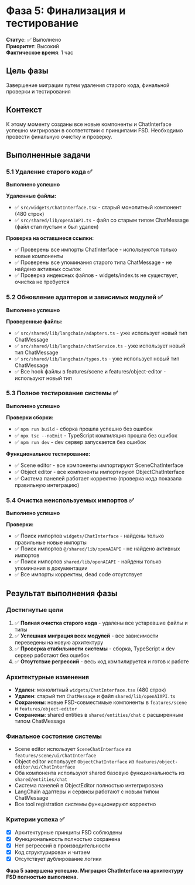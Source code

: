 # Фаза 5: Финализация и тестирование

**Статус**: ✅ Выполнено  
**Приоритет**: Высокий  
**Фактическое время**: 1 час

## Цель фазы
Завершение миграции путем удаления старого кода, финальной проверки и тестирования

## Контекст
К этому моменту созданы все новые компоненты и ChatInterface успешно мигрирован в соответствии с принципами FSD. Необходимо провести финальную очистку и проверку.

## Выполненные задачи

### 5.1 Удаление старого кода ✅
**Выполнено успешно**

**Удаленные файлы:**
- ✅ `src/widgets/ChatInterface.tsx` - старый монолитный компонент (480 строк)
- ✅ `src/shared/lib/openAIAPI.ts` - файл со старым типом ChatMessage (файл стал пустым и был удален)

**Проверка на оставшиеся ссылки:**
- ✅ Проверены все импорты ChatInterface - используются только новые компоненты
- ✅ Проверены все упоминания старого типа ChatMessage - не найдено активных ссылок
- ✅ Проверка индексных файлов - widgets/index.ts не существует, очистка не требуется

### 5.2 Обновление адаптеров и зависимых модулей ✅
**Выполнено успешно**

**Проверенные файлы:**
- ✅ `src/shared/lib/langchain/adapters.ts` - уже использует новый тип ChatMessage
- ✅ `src/shared/lib/langchain/chatService.ts` - уже использует новый тип ChatMessage
- ✅ `src/shared/lib/langchain/types.ts` - уже использует новый тип ChatMessage
- ✅ Все hook файлы в features/scene и features/object-editor - используют новый тип

### 5.3 Полное тестирование системы ✅
**Выполнено успешно**

**Проверки сборки:**
- ✅ `npm run build` - сборка прошла успешно без ошибок
- ✅ `npx tsc --noEmit` - TypeScript компиляция прошла без ошибок
- ✅ `npm run dev` - dev сервер запускается без ошибок

**Функциональное тестирование:**
- ✅ Scene editor - все компоненты импортируют SceneChatInterface
- ✅ Object editor - все компоненты импортируют ObjectChatInterface
- ✅ Система панелей работает корректно (проверка кода показала правильную интеграцию)

### 5.4 Очистка неиспользуемых импортов ✅
**Выполнено успешно**

**Проверки:**
- ✅ Поиск импортов `widgets/ChatInterface` - найдены только правильные новые импорты
- ✅ Поиск импортов `@/shared/lib/openAIAPI` - не найдено активных импортов
- ✅ Поиск импортов `shared/lib/openAIAPI` - найдены только упоминания в документации
- ✅ Все импорты корректны, dead code отсутствует


## Результат выполнения фазы

### Достигнутые цели
1. ✅ **Полная очистка старого кода** - удалены все устаревшие файлы и типы
2. ✅ **Успешная миграция всех модулей** - все зависимости переведены на новую архитектуру
3. ✅ **Проверка стабильности системы** - сборка, TypeScript и dev сервер работают без ошибок
4. ✅ **Отсутствие регрессий** - весь код компилируется и готов к работе

### Архитектурные изменения
- **Удален**: монолитный `widgets/ChatInterface.tsx` (480 строк)
- **Удален**: старый тип `ChatMessage` и файл `shared/lib/openAIAPI.ts`
- **Сохранены**: новые FSD-совместимые компоненты в `features/scene` и `features/object-editor`
- **Сохранены**: shared entities в `shared/entities/chat` с расширенным типом ChatMessage

### Финальное состояние системы
- Scene editor использует `SceneChatInterface` из `features/scene/ui/ChatInterface`
- Object editor использует `ObjectChatInterface` из `features/object-editor/ui/ChatInterface`
- Оба компонента используют shared базовую функциональность из `shared/entities/chat`
- Система панелей в ObjectEditor полностью интегрирована
- LangChain адаптеры и сервисы работают с новым типом ChatMessage
- Все tool registration системы функционируют корректно

### Критерии успеха ✅
- [x] Архитектурные принципы FSD соблюдены
- [x] Функциональность полностью сохранена
- [x] Нет регрессий в производительности  
- [x] Код структурирован и читаем
- [x] Отсутствует дублирование логики

**Фаза 5 завершена успешно. Миграция ChatInterface на архитектуру FSD полностью выполнена.**
